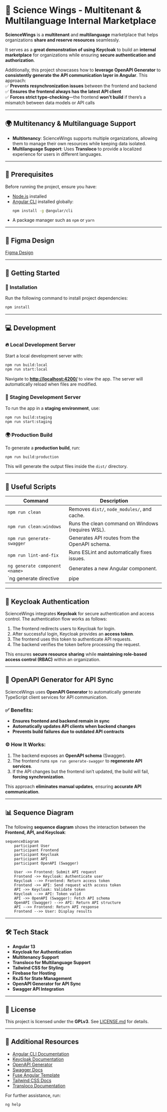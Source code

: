 # 🚀 Science Wings - Multitenant & Multilanguage Internal Marketplace  

**ScienceWings** is a **multitenant** and **multilanguage** marketplace that helps organizations **share and reserve resources** seamlessly.  

It serves as a **great demonstration of using Keycloak** to build an **internal marketplace** for organizations while ensuring **secure authentication and authorization**.  

Additionally, this project showcases how to **leverage OpenAPI Generator** to **consistently generate the API communication layer in Angular**. This approach:  
✅ **Prevents resynchronization issues** between the frontend and backend  
✅ **Ensures the frontend always has the latest API client**  
✅ **Forces strict type-checking**—the frontend **won't build** if there’s a mismatch between data models or API calls  

---

## 🌍 Multitenancy & Multilanguage Support  

- **Multitenancy**: ScienceWings supports multiple organizations, allowing them to manage their own resources while keeping data isolated.  
- **Multilanguage Support**: Uses **Transloco** to provide a localized experience for users in different languages.  

---

## 📌 Prerequisites  

Before running the project, ensure you have:  
- [Node.js](https://nodejs.org/) installed  
- [Angular CLI](https://angular.io/cli) installed globally:  
  ```sh
  npm install -g @angular/cli
  ```
- A package manager such as `npm` or `yarn`  

---

## 📂 Figma Design  

[Figma Design](https://www.figma.com/design/XL2JNXnXF5beg5m22pjtAr/SAAS-Dashboard?node-id=775-251&t=SKjRWXKdCLcBtEtS-1)

---

## 🚀 Getting Started  

### 🔧 Installation  

Run the following command to install project dependencies:  
```sh
npm install
```  

---

## 💻 Development  

### 🔥 Local Development Server  

Start a local development server with:  
```sh
npm run build:local
npm run start:local
```  
Navigate to **[http://localhost:4200/](http://localhost:4200/)** to view the app. The server will automatically reload when files are modified.  

### 🔄 Staging Development Server  

To run the app in a **staging environment**, use:  
```sh
npm run build:staging
npm run start:staging
```  

### 🌍 Production Build  

To generate a **production build**, run:  
```sh
npm run build:production
```  
This will generate the output files inside the `dist/` directory.  

---

## 🔄 Useful Scripts  

| Command                            | Description |
|------------------------------------|-------------|
| `npm run clean`                    | Removes `dist/`, `node_modules/`, and cache. |
| `npm run clean:windows`            | Runs the clean command on Windows (requires WSL). |
| `npm run generate-swagger`         | Generates API routes from the OpenAPI schema. |
| `npm run lint-and-fix`             | Runs ESLint and automatically fixes issues. |
| `ng generate component <name>`     | Generates a new Angular component. |
| `ng generate directive|pipe|service|module` | Creates various Angular constructs. |

---

## 🔐 Keycloak Authentication  

ScienceWings integrates **Keycloak** for secure authentication and access control. The authentication flow works as follows:  

1. The frontend redirects users to Keycloak for login.  
2. After successful login, Keycloak provides an **access token**.  
3. The frontend uses this token to authenticate API requests.  
4. The backend verifies the token before processing the request.  

This ensures **secure resource sharing** while **maintaining role-based access control (RBAC)** within an organization.

---

## 🔧 OpenAPI Generator for API Sync  

ScienceWings uses **OpenAPI Generator** to automatically generate TypeScript client services for API communication.  

### ✅ Benefits:
- **Ensures frontend and backend remain in sync**  
- **Automatically updates API clients when backend changes**  
- **Prevents build failures due to outdated API contracts**  

### ⚙️ How It Works:
1. The backend exposes an **OpenAPI schema** (Swagger).  
2. The frontend runs `npm run generate-swagger` to **regenerate API services**.  
3. If the API changes but the frontend isn’t updated, the build will fail, **forcing synchronization**.  

This approach **eliminates manual updates**, ensuring **accurate API communication**.

---

## 📊 Sequence Diagram  

The following **sequence diagram** shows the interaction between the **Frontend, API, and Keycloak**:

```mermaid
sequenceDiagram
    participant User
    participant Frontend
    participant Keycloak
    participant API
    participant OpenAPI (Swagger)

    User ->> Frontend: Submit API request
    Frontend ->> Keycloak: Authenticate user
    Keycloak -->> Frontend: Return access token
    Frontend ->> API: Send request with access token
    API ->> Keycloak: Validate token
    Keycloak -->> API: Token valid
    API ->> OpenAPI (Swagger): Fetch API schema
    OpenAPI (Swagger) -->> API: Return API structure
    API -->> Frontend: Return API response
    Frontend -->> User: Display results
```

---

## 🛠 Tech Stack  

- **Angular 13**  
- **Keycloak for Authentication**  
- **Multitenancy Support**  
- **Transloco for Multilanguage Support**  
- **Tailwind CSS for Styling**  
- **Firebase for Hosting**  
- **RxJS for State Management**  
- **OpenAPI Generator for API Sync**  
- **Swagger API Integration**  

---

## 📜 License  

This project is licensed under the **GPLv3**. See [LICENSE.md](LICENSE.md) for details.  

---

## 📖 Additional Resources  

- [Angular CLI Documentation](https://angular.io/cli)  
- [Keycloak Documentation](https://www.keycloak.org/)  
- [OpenAPI Generator](https://openapi-generator.tech/)  
- [Swagger Docs](https://swagger.io/)  
- [Fuse Angular Template](https://fusetheme.com/)  
- [Tailwind CSS Docs](https://tailwindcss.com/)  
- [Transloco Documentation](https://ngneat.github.io/transloco/)  

For further assistance, run:  
```sh
ng help
```  

